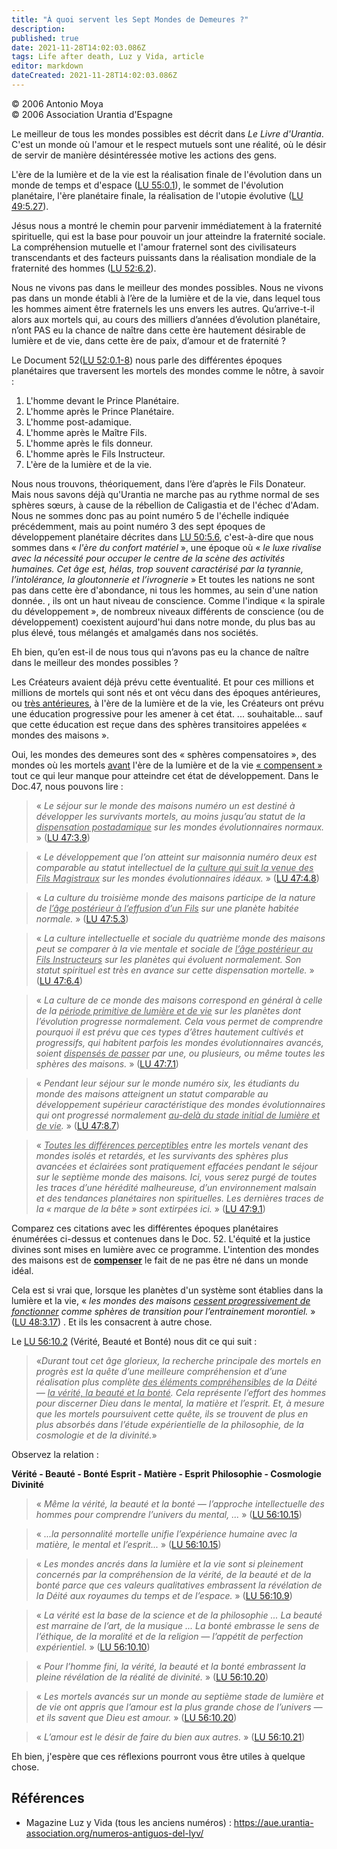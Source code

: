 ```yaml
---
title: "À quoi servent les Sept Mondes de Demeures ?"
description: 
published: true
date: 2021-11-28T14:02:03.086Z
tags: Life after death, Luz y Vida, article
editor: markdown
dateCreated: 2021-11-28T14:02:03.086Z
---
```


<p class="v-card v-sheet theme--light gray lighten-3 px-2">© 2006 Antonio Moya<br>© 2006 Association Urantia d'Espagne</p>


Le meilleur de tous les mondes possibles est décrit dans _Le Livre d'Urantia_. C'est un monde où l'amour et le respect mutuels sont une réalité, où le désir de servir de manière désintéressée motive les actions des gens.

L'ère de la lumière et de la vie est la réalisation finale de l'évolution dans un monde de temps et d'espace ([LU 55:0.1](/fr/The_Urantia_Book/55#p0_1)), le sommet de l'évolution planétaire, l'ère planétaire finale, la réalisation de l'utopie évolutive ([LU 49:5.27](/fr/The_Urantia_Book/49#p5_27)).

Jésus nous a montré le chemin pour parvenir immédiatement à la fraternité spirituelle, qui est la base pour pouvoir un jour atteindre la fraternité sociale. La compréhension mutuelle et l'amour fraternel sont des civilisateurs transcendants et des facteurs puissants dans la réalisation mondiale de la fraternité des hommes ([LU 52:6.2](/fr/The_Urantia_Book/52#p6_2)).

Nous ne vivons pas dans le meilleur des mondes possibles. Nous ne vivons pas dans un monde établi à l’ère de la lumière et de la vie, dans lequel tous les hommes aiment être fraternels les uns envers les autres. Qu’arrive-t-il alors aux mortels qui, au cours des milliers d’années d’évolution planétaire, n’ont PAS eu la chance de naître dans cette ère hautement désirable de lumière et de vie, dans cette ère de paix, d’amour et de fraternité ?

Le Document 52([LU 52:0.1-8](/fr/The_Urantia_Book/52#p0_1)) nous parle des différentes époques planétaires que traversent les mortels des mondes comme le nôtre, à savoir :

1. L'homme devant le Prince Planétaire.
2. L'homme après le Prince Planétaire.
3. L'homme post-adamique.
4. L'homme après le Maître Fils.
5. L'homme après le fils donneur.
6. L'homme après le Fils Instructeur.
7. L'ère de la lumière et de la vie.

Nous nous trouvons, théoriquement, dans l’ère d’après le Fils Donateur. Mais nous savons déjà qu'Urantia ne marche pas au rythme normal de ses sphères sœurs, à cause de la rébellion de Caligastia et de l'échec d'Adam. Nous ne sommes donc pas au point numéro 5 de l'échelle indiquée précédemment, mais au point numéro 3 des sept époques de développement planétaire décrites dans [LU 50:5.6](/fr/The_Urantia_Book/50#p5_6), c'est-à-dire que nous sommes dans « _l'ère du confort matériel_ », une époque où « _le luxe rivalise avec la nécessité pour occuper le centre de la scène des activités humaines. Cet âge est, hélas, trop souvent caractérisé par la tyrannie, l’intolérance, la gloutonnerie et l’ivrognerie_ » Et toutes les nations ne sont pas dans cette ère d'abondance, ni tous les hommes, au sein d'une nation donnée. , ils ont un haut niveau de conscience. Comme l'indique « la spirale du développement », de nombreux niveaux différents de conscience (ou de développement) coexistent aujourd'hui dans notre monde, du plus bas au plus élevé, tous mélangés et amalgamés dans nos sociétés.

Eh bien, qu’en est-il de nous tous qui n’avons pas eu la chance de naître dans le meilleur des mondes possibles ?

Les Créateurs avaient déjà prévu cette éventualité. Et pour ces millions et millions de mortels qui sont nés et ont vécu dans des époques antérieures, ou <ins>très antérieures</ins>, à l'ère de la lumière et de la vie, les Créateurs ont prévu une éducation progressive pour les amener à cet état. ... souhaitable... sauf que cette éducation est reçue dans des sphères transitoires appelées « mondes des maisons ».

Oui, les mondes des demeures sont des « sphères compensatoires », des mondes où les mortels <ins>avant</ins> l'ère de la lumière et de la vie <ins>« compensent »</ins> tout ce qui leur manque pour atteindre cet état de développement. Dans le Doc.47, nous pouvons lire :

> « _Le séjour sur le monde des maisons numéro un est destiné à développer les survivants mortels, au moins jusqu’au statut de la <ins>dispensation postadamique</ins> sur les mondes évolutionnaires normaux._ » ([LU 47:3.9](/fr/The_Urantia_Book/47#p3_9))

> « _Le développement que l’on atteint sur maisonnia numéro deux est comparable au statut intellectuel de la <ins>culture qui suit la venue des Fils Magistraux</ins> sur les mondes évolutionnaires idéaux._ » ([LU 47:4.8](/fr/The_Urantia_Book/47#p4_8))

> « _La culture du troisième monde des maisons participe de la nature de <ins>l’âge postérieur à l’effusion d’un Fils</ins> sur une planète habitée normale._ » ([LU 47:5.3](/fr/The_Urantia_Book/47#p5_3))

> « _La culture intellectuelle et sociale du quatrième monde des maisons peut se comparer à la vie mentale et sociale de <ins>l’âge postérieur au Fils Instructeurs</ins> sur les planètes qui évoluent normalement. Son statut spirituel est très en avance sur cette dispensation mortelle._ » ([LU 47:6.4](/fr/The_Urantia_Book/47#p6_4))

> « _La culture de ce monde des maisons correspond en général à celle de la <ins>période primitive de lumière et de vie</ins> sur les planètes dont l’évolution progresse normalement. Cela vous permet de comprendre pourquoi il est prévu que ces types d’êtres hautement cultivés et progressifs, qui habitent parfois les mondes évolutionnaires avancés, soient <ins>dispensés de passer</ins> par une, ou plusieurs, ou même toutes les sphères des maisons._ » ([LU 47:7.1](/fr/The_Urantia_Book/47#p7_1))

> « _Pendant leur séjour sur le monde numéro six, les étudiants du monde des maisons atteignent un statut comparable au développement supérieur caractéristique des mondes évolutionnaires qui ont progressé normalement <ins>au-delà du stade initial de lumière et de vie</ins>._ » ([LU 47:8.7](/fr/The_Urantia_Book/47#p8_7))

> « _<ins>Toutes les différences perceptibles</ins> entre les mortels venant des mondes isolés et retardés, et les survivants des sphères plus avancées et éclairées sont pratiquement effacées pendant le séjour sur le septième monde des maisons. Ici, vous serez purgé de toutes les traces d’une hérédité malheureuse, d’un environnement malsain et des tendances planétaires non spirituelles. Les dernières traces de la « marque de la bête » sont extirpées ici._ » ([LU 47:9.1](/fr/The_Urantia_Book/47#p9_1))

Comparez ces citations avec les différentes époques planétaires énumérées ci-dessus et contenues dans le Doc. 52. L'équité et la justice divines sont mises en lumière avec ce programme. L'intention des mondes des maisons est de <ins><b>compenser</b></ins> le fait de ne pas être né dans un monde idéal.

Cela est si vrai que, lorsque les planètes d'un système sont établies dans la lumière et la vie, « _les mondes des maisons <ins>cessent progressivement de fonctionner</ins> comme sphères de transition pour l’entrainement morontiel._ » ([LU 48:3.17](/fr/The_Urantia_Book/48#p3_17)) . Et ils les consacrent à autre chose.

Le [LU 56:10.2](/fr/The_Urantia_Book/56#p10_2) (Vérité, Beauté et Bonté) nous dit ce qui suit :

> «_Durant tout cet âge glorieux, la recherche principale des mortels en progrès est la quête d’une meilleure compréhension et d’une réalisation plus complète <ins>des éléments compréhensibles</ins> de la Déité — <ins>la vérité, la beauté et la bonté</ins>. Cela représente l’effort des hommes pour discerner Dieu dans le mental, la matière et l’esprit. Et, à mesure que les mortels poursuivent cette quête, ils se trouvent de plus en plus absorbés dans l’étude expérientielle de la philosophie, de la cosmologie et de la divinité._»

Observez la relation :

**Vérité - Beauté - Bonté**
**Esprit - Matière - Esprit**
**Philosophie - Cosmologie Divinité**

> « _Même la vérité, la beauté et la bonté — l’approche intellectuelle des hommes pour comprendre l’univers du mental, ..._ » ([LU 56:10.15](/fr/The_Urantia_Book/56#p10_15))

> « _...la personnalité mortelle unifie l’expérience humaine avec la matière, le mental et l’esprit..._ » ([LU 56:10.15](/fr/The_Urantia_Book/56#p10_15))

> « _Les mondes ancrés dans la lumière et la vie sont si pleinement concernés par la compréhension de la vérité, de la beauté et de la bonté parce que ces valeurs qualitatives embrassent la révélation de la Déité aux royaumes du temps et de l’espace._ » ([LU 56:10.9](/fr/The_Urantia_Book/56#p10_9))

> « _La vérité est la base de la science et de la philosophie ... La beauté est marraine de l’art, de la musique ... La bonté embrasse le sens de l’éthique, de la moralité et de la religion — l’appétit de perfection expérientiel._ » ([LU 56:10.10](/fr/The_Urantia_Book/56#p10_10))

> « _Pour l’homme fini, la vérité, la beauté et la bonté embrassent la pleine révélation de la réalité de divinité._ » ([LU 56:10.20](/fr/The_Urantia_Book/56#p10_20))

> « _Les mortels avancés sur un monde au septième stade de lumière et de vie ont appris que l’amour est la plus grande chose de l’univers — et ils savent que Dieu est amour._ » ([LU 56:10.20](/fr/The_Urantia_Book/56#p10_20))

> « _L’amour est le désir de faire du bien aux autres._ » ([LU 56:10.21](/fr/The_Urantia_Book/56#p10_21))

Eh bien, j'espère que ces réflexions pourront vous être utiles à quelque chose.

## Références

- Magazine Luz y Vida (tous les anciens numéros) : https://aue.urantia-association.org/numeros-antiguos-del-lyv/

